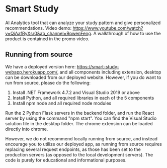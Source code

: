 # Smart Study

AI Analytics tool that can analyze your study pattern and give personalized recommendations. Video demo: https://www.youtube.com/watch?v=QiAafRyXsr0&ab_channel=BowenFeng. A walkthrough of how to use the product is contained in the promo video.

## Running from source

We have a deployed version here: https://smart-study-webapp.herokuapp.com/, and all components including extension, desktop can be downloaded from our deployed website. However, if you do want to run from source, please do the following:

1. Install .NET Framework 4.7.2 and Visual Studio 2019 or above
2. Install Python, and all required libraries in each of the 5 components
3. Install npm node and all required node modules

Run the 2 Python Flask servers in the backend folder, and run the React server by using the command "npm start". You can find the Visual Studio solution file in the desktop folder. The chrome extension can be loaded directly into chrome.

However, we do not recommend locally running from source, and instead encourage you to utilize our deployed app, as running from source requires replacing several request endpoints, as those has been set to the production servers (as opposed to the local development servers). The code is purely for educational and informational purposes.
